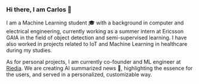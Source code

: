 ### Hi there, I am Carlos 🐔

I am a Machine Learning student 🎓 with a background in computer and electrical engineering, currently working as a summer intern at Ericsson GAIA in the field of object detection and semi-supervised learning. I have also worked in projects related to IoT and Machine Learning in healthcare during my studies.

As for personal projects, I am currently co-founder and ML engineer at [Riedia](www.riedia.com). We are creating AI summarized news 📰, highlighting the essence for the users, and served in a personalized, customizable way.


<!--
**carloslago/carloslago** is a ✨ _special_ ✨ repository because its `README.md` (this file) appears on your GitHub profile.

Here are some ideas to get you started:

- 🔭 I’m currently working on ...
- 🌱 I’m currently learning ...
- 👯 I’m looking to collaborate on ...
- 🤔 I’m looking for help with ...
- 💬 Ask me about ...
- 📫 How to reach me: ...
- 😄 Pronouns: ...
- ⚡ Fun fact: ...
-->
